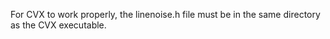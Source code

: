 For CVX to work properly, the linenoise.h file must be in the same directory as the CVX executable.
